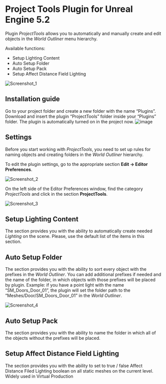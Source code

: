 # Project Tools Plugin for Unreal Engine 5.2

Plugin *ProjectTools* allows you to automatically and manually create and edit objects in the *World Outliner* menu hierarchy.

Available functions:
- Setup Lighting Content
- Auto Setup Folder
- Auto Setup Pack
- Setup Affect Distance Field Lighting
  
![Screenshot_1](https://github.com/RichBakhtiiar/ProjectTools/assets/141634532/174c5892-d04d-4fc4-a2ca-435699a84441)

## Installation guide

Go to your project folder and create a new folder with the name “Plugins”. Download and insert the plugin “ProjectTools” folder inside your “Plugins” folder. The plugin is automatically turned on in the project now.
![image](https://github.com/RichBakhtiiar/ProjectTools/assets/141634532/c38aef92-c7da-47a1-b881-9094cec7b6e6)

## Settings

Before you start working with *ProjectTools*, you need to set up rules for naming objects and creating folders in the *World Outliner* hierarchy.

To edit the plugin settings, go to the appropriate section **Edit → Editor Preferences**.

![Screenshot_2](https://github.com/RichBakhtiiar/ProjectTools/assets/141634532/deae5c0c-060b-4262-aa90-0f77bc4ded59)

On the left side of the Editor Preferences window, find the category *ProjectTools* and click in the section **ProjectTools**.

![Screenshot_3](https://github.com/RichBakhtiiar/ProjectTools/assets/141634532/64c9dbfb-d9db-4b41-bae0-ebf27e9ea630)

## Setup Lighting Content

The section provides you with the ability to automatically create needed *Lighting* on the scene. Please, use the default list of the items in this section.

## Auto Setup Folder

The section provides you with the ability to sort every object with the prefixes in the *World Outliner*. You can add additional prefixes if needed and the name of the folder, in which objects with those prefixes will be placed by plugin. Example: if you have a point light with the name “SM_Doors_Door_01”, the plugin will set the folder path to the “Meshes/Door/SM_Doors_Door_01” in the *World Outliner*.

![Screenshot_4](https://github.com/RichBakhtiiar/ProjectTools/assets/141634532/198d2734-de89-4dba-85c5-c0063a9c68ec)

## Auto Setup Pack

The section provides you with the ability to name the folder in which all of the objects without the prefixes will be placed.

## Setup Affect Distance Field Lighting

The section provides you with the ability to set to true / false Affect Distance Filed Lighting boolean on all static meshes on the current level. Widely used in Virtual Production
